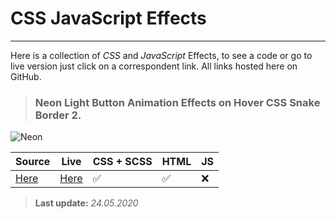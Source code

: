 # CSS JavaScript Effects
---
Here is a collection of *CSS* and *JavaScript* Effects, to see a code or go to live version just click on a correspondent link. All links hosted here on GitHub.

> ### Neon Light Button Animation Effects on Hover CSS Snake Border 2.
![Neon](https://images2.imgbox.com/c0/26/3UrNCazG_o.jpg)

| Source| Live | CSS + SCSS | HTML| JS |
| --- | --- | --- | --- | --- |
| [Here](https://github.com/Victor-Nikliaiev/CSS-JavaScript-Effects/tree/master/Neon-Light-Button-Animation-Effects-on-Hover-CSS-Snake-Border-2) | [Here](https://victor-nikliaiev.github.io/CSS-JavaScript-Effects/Neon-Light-Button-Animation-Effects-on-Hover-CSS-Snake-Border-2/dist/)| ✅ | ✅ |  ❌ | 

> __Last update:__  _24.05.2020_
